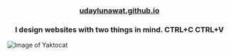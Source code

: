 <h3 align="center">
  <a href="https://udaylunawat.github.io/">udaylunawat.github.io</a>
</h3>

<h3 align="center">
  <a>I design websites with two things in mind.</a>
   <a>CTRL+C  CTRL+V</a>
</h3>



![Image of Yaktocat](https://octodex.github.com/images/yaktocat.png)

